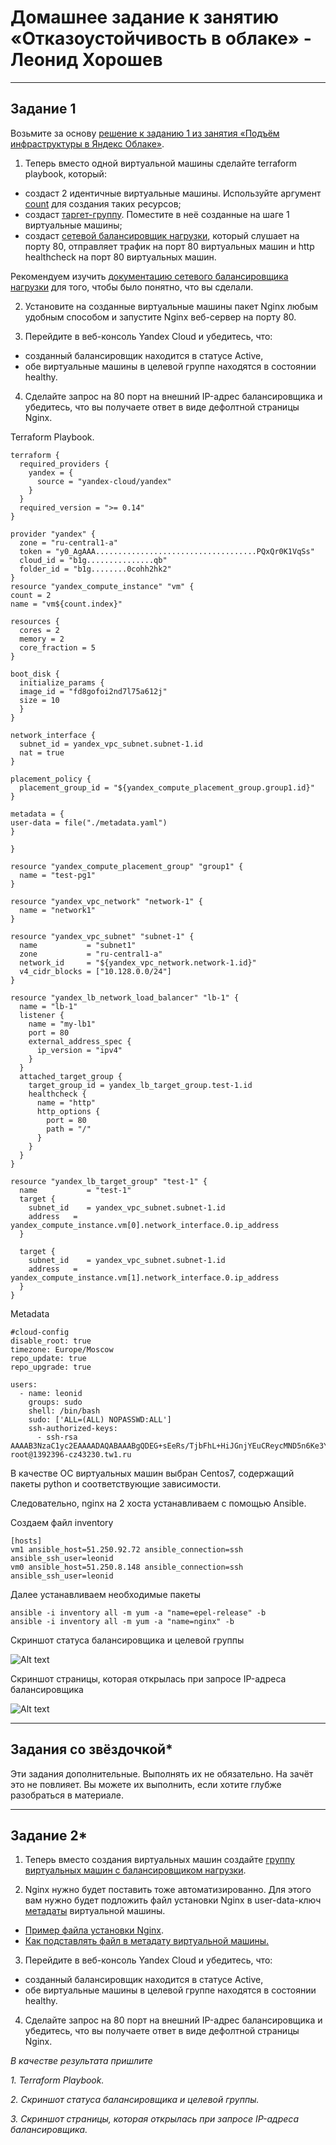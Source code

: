 # Домашнее задание к занятию «Отказоустойчивость в облаке» - Леонид Хорошев

 ---

## Задание 1 

Возьмите за основу [решение к заданию 1 из занятия «Подъём инфраструктуры в Яндекс Облаке»](https://github.com/netology-code/sdvps-homeworks/blob/main/7-03.md#задание-1).

1. Теперь вместо одной виртуальной машины сделайте terraform playbook, который:

- создаст 2 идентичные виртуальные машины. Используйте аргумент [count](https://www.terraform.io/docs/language/meta-arguments/count.html) для создания таких ресурсов;
- создаст [таргет-группу](https://registry.terraform.io/providers/yandex-cloud/yandex/latest/docs/resources/lb_target_group). Поместите в неё созданные на шаге 1 виртуальные машины;
- создаст [сетевой балансировщик нагрузки](https://registry.terraform.io/providers/yandex-cloud/yandex/latest/docs/resources/lb_network_load_balancer), который слушает на порту 80, отправляет трафик на порт 80 виртуальных машин и http healthcheck на порт 80 виртуальных машин.

Рекомендуем изучить [документацию сетевого балансировщика нагрузки](https://cloud.yandex.ru/docs/network-load-balancer/quickstart) для того, чтобы было понятно, что вы сделали.

2. Установите на созданные виртуальные машины пакет Nginx любым удобным способом и запустите Nginx веб-сервер на порту 80.

3. Перейдите в веб-консоль Yandex Cloud и убедитесь, что: 

- созданный балансировщик находится в статусе Active,
- обе виртуальные машины в целевой группе находятся в состоянии healthy.

4. Сделайте запрос на 80 порт на внешний IP-адрес балансировщика и убедитесь, что вы получаете ответ в виде дефолтной страницы Nginx.



Terraform Playbook.

```
terraform {
  required_providers {
    yandex = {
      source = "yandex-cloud/yandex"
    }
  }
  required_version = ">= 0.14"
}

provider "yandex" {
  zone = "ru-central1-a"
  token = "y0_AgAAA....................................PQxQr0K1VqSs"
  cloud_id = "b1g...............qb"
  folder_id = "b1g........0cohh2hk2"
}
resource "yandex_compute_instance" "vm" {
count = 2
name = "vm${count.index}"

resources {
  cores = 2
  memory = 2
  core_fraction = 5
}

boot_disk {
  initialize_params {
  image_id = "fd8gofoi2nd7l75a612j"
  size = 10
  }
}

network_interface {
  subnet_id = yandex_vpc_subnet.subnet-1.id
  nat = true
}

placement_policy {
  placement_group_id = "${yandex_compute_placement_group.group1.id}"
}

metadata = {
user-data = file("./metadata.yaml")
}

}

resource "yandex_compute_placement_group" "group1" {
  name = "test-pg1"
}

resource "yandex_vpc_network" "network-1" {
  name = "network1"
}

resource "yandex_vpc_subnet" "subnet-1" {
  name           = "subnet1"
  zone           = "ru-central1-a"
  network_id     = "${yandex_vpc_network.network-1.id}"
  v4_cidr_blocks = ["10.128.0.0/24"]
}

resource "yandex_lb_network_load_balancer" "lb-1" {
  name = "lb-1"
  listener {
    name = "my-lb1"
    port = 80
    external_address_spec {
      ip_version = "ipv4"
    }
  }
  attached_target_group {
    target_group_id = yandex_lb_target_group.test-1.id
    healthcheck {
      name = "http"
      http_options {
        port = 80
        path = "/"
      }
    }
  }
}

resource "yandex_lb_target_group" "test-1" {
  name           = "test-1"
  target {
    subnet_id    = yandex_vpc_subnet.subnet-1.id
    address   = yandex_compute_instance.vm[0].network_interface.0.ip_address
  }

  target {
    subnet_id    = yandex_vpc_subnet.subnet-1.id
    address   = yandex_compute_instance.vm[1].network_interface.0.ip_address
  }
}
```
Metadata

```
#cloud-config
disable_root: true
timezone: Europe/Moscow
repo_update: true
repo_upgrade: true

users:
  - name: leonid
    groups: sudo
    shell: /bin/bash
    sudo: ['ALL=(ALL) NOPASSWD:ALL']
    ssh-authorized-keys:
      - ssh-rsa AAAAB3NzaC1yc2EAAAADAQABAAABgQDEG+sEeRs/TjbFhL+HiJGnjYEuCReycMND5n6Ke3Y1EayrVrgl9MvDv/1XXxPSRAaqZSvSqKp4/vt1xeNqJunu0dnHpY89ZTI0mKyjxHnUvhj58XnhvOalJxhEhtdLuFyFqSXsux2na+Nn>ZcnLUJO2Skmw7n8= root@1392396-cz43230.tw1.ru
```
В качестве ОС виртуальных машин выбран Centos7, содержащий пакеты python и соответствующие зависимости.

Следовательно, nginx на 2 хоста устанавливаем с помощью Ansible.

Создаем файл inventory

```
[hosts]
vm1 ansible_host=51.250.92.72 ansible_connection=ssh  ansible_ssh_user=leonid
vm0 ansible_host=51.250.8.148 ansible_connection=ssh  ansible_ssh_user=leonid
```

Далее устанавливаем необходимые пакеты

```
ansible -i inventory all -m yum -a "name=epel-release" -b
ansible -i inventory all -m yum -a "name=nginx" -b
```

Скриншот статуса балансировщика и целевой группы

![Alt text](https://github.com/LeonidKhoroshev/fault-tolerance/blob/main/cloud/cloud1.1.png)

Скриншот страницы, которая открылась при запросе IP-адреса балансировщика

![Alt text](https://github.com/LeonidKhoroshev/fault-tolerance/blob/main/cloud/cloud1.2.png)


---

## Задания со звёздочкой*
Эти задания дополнительные. Выполнять их не обязательно. На зачёт это не повлияет. Вы можете их выполнить, если хотите глубже разобраться в материале.

---

## Задание 2*

1. Теперь вместо создания виртуальных машин создайте [группу виртуальных машин с балансировщиком нагрузки](https://cloud.yandex.ru/docs/compute/operations/instance-groups/create-with-balancer).

2. Nginx нужно будет поставить тоже автоматизированно. Для этого вам нужно будет подложить файл установки Nginx в user-data-ключ [метадаты](https://cloud.yandex.ru/docs/compute/concepts/vm-metadata) виртуальной машины.

- [Пример файла установки Nginx](https://github.com/nar3k/yc-public-tasks/blob/master/terraform/metadata.yaml).
- [Как подставлять файл в метадату виртуальной машины.](https://github.com/nar3k/yc-public-tasks/blob/a6c50a5e1d82f27e6d7f3897972adb872299f14a/terraform/main.tf#L38)

3. Перейдите в веб-консоль Yandex Cloud и убедитесь, что: 

- созданный балансировщик находится в статусе Active,
- обе виртуальные машины в целевой группе находятся в состоянии healthy.

4. Сделайте запрос на 80 порт на внешний IP-адрес балансировщика и убедитесь, что вы получаете ответ в виде дефолтной страницы Nginx.

*В качестве результата пришлите*

*1. Terraform Playbook.*

*2. Скриншот статуса балансировщика и целевой группы.*

*3. Скриншот страницы, которая открылась при запросе IP-адреса балансировщика.*


